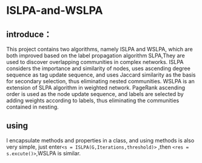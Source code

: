 # ISLPA-and-WSLPA
## introduce：
This project contains two algorithms, namely ISLPA and WSLPA, which are both improved based on the label propagation algorithm SLPA,They are used to discover overlapping communities in complex networks.
ISLPA considers the importance and similarity of nodes, uses ascending degree sequence as tag update sequence, and uses Jaccard similarity as the basis for secondary selection, thus eliminating nested communities.
WSLPA is an extension of SLPA algorithm in weighted network. PageRank ascending order is used as the node update sequence, and labels are selected by adding weights according to labels, thus eliminating the communities contained in nesting.

## using
I encapsulate methods and properties in a class, and using methods is also very simple, just enter`<s = ISLPA(G,Iterations,threshold)>` ,then `<res = s.excute()>`,WSLPA is similar.





